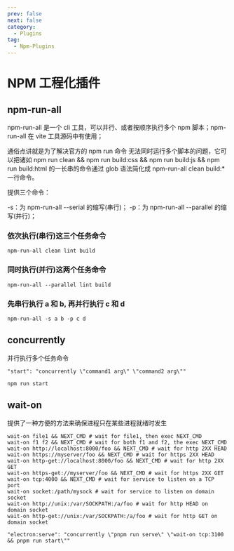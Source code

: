 ```yaml
---
prev: false
next: false
category:
  - Plugins
tag:
  - Npm-Plugins
---
```


# NPM 工程化插件

## npm-run-all

<!-- more -->

npm-run-all 是一个 cli 工具，可以并行、或者按顺序执行多个 npm 脚本；npm-run-all 在 vite 工具源码中有使用；

通俗点讲就是为了解决官方的 npm run 命令 无法同时运行多个脚本的问题，它可以把诸如 npm run clean && npm run build:css && npm run build:js && npm run build:html 的一长串的命令通过 glob 语法简化成 npm-run-all clean build:\* 一行命令。

提供三个命令：

-s：为 npm-run-all --serial 的缩写(串行)；
-p：为 npm-run-all --parallel 的缩写(并行)；

### 依次执行(串行)这三个任务命令

```sh:no-line-numbers
npm-run-all clean lint build
```

### 同时执行(并行)这两个任务命令

```sh:no-line-numbers
npm-run-all --parallel lint build
```

### 先串行执行 a 和 b, 再并行执行 c 和 d

```sh:no-line-numbers
npm-run-all -s a b -p c d
```

## concurrently

并行执行多个任务命令

```sh:no-line-numbers
"start": "concurrently \"command1 arg\" \"command2 arg\""

npm run start
```

## wait-on

提供了一种方便的方法来确保进程只在某些进程就绪时发生

```sh:no-line-numbers
wait-on file1 && NEXT_CMD # wait for file1, then exec NEXT_CMD
wait-on f1 f2 && NEXT_CMD # wait for both f1 and f2, the exec NEXT_CMD
wait-on http://localhost:8000/foo && NEXT_CMD # wait for http 2XX HEAD
wait-on https://myserver/foo && NEXT_CMD # wait for https 2XX HEAD
wait-on http-get://localhost:8000/foo && NEXT_CMD # wait for http 2XX GET
wait-on https-get://myserver/foo && NEXT_CMD # wait for https 2XX GET
wait-on tcp:4000 && NEXT_CMD # wait for service to listen on a TCP port
wait-on socket:/path/mysock # wait for service to listen on domain socket
wait-on http://unix:/var/SOCKPATH:/a/foo # wait for http HEAD on domain socket
wait-on http-get://unix:/var/SOCKPATH:/a/foo # wait for http GET on domain socket
```

```sh:no-line-numbers
"electron:serve": "concurrently \"pnpm run serve\" \"wait-on tcp:3100 && pnpm run start\""
```
